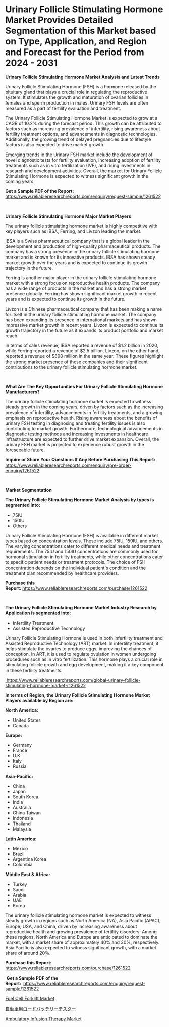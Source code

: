 <p><h1>Urinary Follicle Stimulating Hormone Market Provides Detailed Segmentation of this Market based on Type, Application, and Region and Forecast for the Period from 2024 - 2031</h1></p><p><strong>Urinary Follicle Stimulating Hormone Market Analysis and Latest Trends</strong></p>
<p><p>Urinary Follicle Stimulating Hormone (FSH) is a hormone released by the pituitary gland that plays a crucial role in regulating the reproductive system. It stimulates the growth and maturation of ovarian follicles in females and sperm production in males. Urinary FSH levels are often measured as a part of fertility evaluation and treatment.</p><p>The Urinary Follicle Stimulating Hormone Market is expected to grow at a CAGR of 10.2% during the forecast period. This growth can be attributed to factors such as increasing prevalence of infertility, rising awareness about fertility treatment options, and advancements in diagnostic technologies. Additionally, the growing trend of delayed pregnancies due to lifestyle factors is also expected to drive market growth.</p><p>Emerging trends in the Urinary FSH market include the development of novel diagnostic tests for fertility evaluation, increasing adoption of fertility treatments such as in vitro fertilization (IVF), and rising investments in research and development activities. Overall, the market for Urinary Follicle Stimulating Hormone is expected to witness significant growth in the coming years.</p></p>
<p><strong>Get a Sample PDF of the Report:&nbsp;</strong> <a href="https://www.reliableresearchreports.com/enquiry/request-sample/1261522">https://www.reliableresearchreports.com/enquiry/request-sample/1261522</a></p>
<p>&nbsp;</p>
<p><strong>Urinary Follicle Stimulating Hormone Major Market Players</strong></p>
<p><p>The urinary follicle stimulating hormone market is highly competitive with key players such as IBSA, Ferring, and Livzon leading the market. </p><p>IBSA is a Swiss pharmaceutical company that is a global leader in the development and production of high-quality pharmaceutical products. The company has a strong presence in the urinary follicle stimulating hormone market and is known for its innovative products. IBSA has shown steady market growth over the years and is expected to continue its growth trajectory in the future. </p><p>Ferring is another major player in the urinary follicle stimulating hormone market with a strong focus on reproductive health products. The company has a wide range of products in the market and has a strong market presence globally. Ferring has shown significant market growth in recent years and is expected to continue its growth in the future.</p><p>Livzon is a Chinese pharmaceutical company that has been making a name for itself in the urinary follicle stimulating hormone market. The company has been expanding its presence in international markets and has shown impressive market growth in recent years. Livzon is expected to continue its growth trajectory in the future as it expands its product portfolio and market reach.</p><p>In terms of sales revenue, IBSA reported a revenue of $1.2 billion in 2020, while Ferring reported a revenue of $2.5 billion. Livzon, on the other hand, reported a revenue of $800 million in the same year. These figures highlight the strong market presence of these companies and their significant contributions to the urinary follicle stimulating hormone market.</p></p>
<p>&nbsp;</p>
<p><strong>What Are The Key Opportunities For Urinary Follicle Stimulating Hormone Manufacturers?</strong></p>
<p><p>The urinary follicle stimulating hormone market is expected to witness steady growth in the coming years, driven by factors such as the increasing prevalence of infertility, advancements in fertility treatments, and a growing emphasis on reproductive health. Rising awareness about the benefits of urinary FSH testing in diagnosing and treating fertility issues is also contributing to market growth. Furthermore, technological advancements in diagnostic testing methods and increasing investments in healthcare infrastructure are expected to further drive market expansion. Overall, the urinary FSH market is projected to experience robust growth in the foreseeable future.</p></p>
<p><strong>Inquire or Share Your Questions If Any Before Purchasing This Report:</strong> <a href="https://www.reliableresearchreports.com/enquiry/pre-order-enquiry/1261522">https://www.reliableresearchreports.com/enquiry/pre-order-enquiry/1261522</a></p>
<p>&nbsp;</p>
<p><strong>Market Segmentation</strong></p>
<p><strong>The Urinary Follicle Stimulating Hormone Market Analysis by types is segmented into:</strong></p>
<p><ul><li>75IU</li><li>150IU</li><li>Others</li></ul></p>
<p><p>Urinary Follicle Stimulating Hormone (FSH) is available in different market types based on concentration levels. These include 75IU, 150IU, and others. The varying concentrations cater to different medical needs and treatment requirements. The 75IU and 150IU concentrations are commonly used for hormonal stimulation in fertility treatments, while other concentrations cater to specific patient needs or treatment protocols. The choice of FSH concentration depends on the individual patient's condition and the treatment plan recommended by healthcare providers.</p></p>
<p><strong>Purchase this Report:&nbsp;</strong><a href="https://www.reliableresearchreports.com/purchase/1261522">https://www.reliableresearchreports.com/purchase/1261522</a></p>
<p>&nbsp;</p>
<p><strong>The Urinary Follicle Stimulating Hormone Market Industry Research by Application is segmented into:</strong></p>
<p><ul><li>Infertility Treatment</li><li>Assisted Reproductive Technology</li></ul></p>
<p><p>Urinary Follicle Stimulating Hormone is used in both infertility treatment and Assisted Reproductive Technology (ART) market. In infertility treatment, it helps stimulate the ovaries to produce eggs, improving the chances of conception. In ART, it is used to regulate ovulation in women undergoing procedures such as in vitro fertilization. This hormone plays a crucial role in stimulating follicle growth and egg development, making it a key component in these fertility treatments.</p></p>
<p><a href="https://www.reliableresearchreports.com/global-urinary-follicle-stimulating-hormone-market-r1261522">&nbsp;https://www.reliableresearchreports.com/global-urinary-follicle-stimulating-hormone-market-r1261522</a></p>
<p><strong>In terms of Region, the Urinary Follicle Stimulating Hormone Market Players available by Region are:</strong></p>
<p>
    <p> <strong> North America: </strong>
        <ul>
            <li>United States</li>
            <li>Canada</li>
        </ul>
        </p> 
    <p> <strong> Europe: </strong>
        <ul>
            <li>Germany</li>
            <li>France</li>
            <li>U.K.</li>
            <li>Italy</li>
            <li>Russia</li>
        </ul>
        </p> 
    <p> <strong> Asia-Pacific: </strong>
        <ul>
            <li>China</li>
            <li>Japan</li>
            <li>South Korea</li>
            <li>India</li>
            <li>Australia</li>
            <li>China Taiwan</li>
            <li>Indonesia</li>
            <li>Thailand</li>
            <li>Malaysia</li>
        </ul>
        </p> 
    <p> <strong> Latin America: </strong>
        <ul>
            <li>Mexico</li>
            <li>Brazil</li>
            <li>Argentina Korea</li>
            <li>Colombia</li>
        </ul>
        </p> 
    <p> <strong> Middle East & Africa: </strong>
        <ul>
            <li>Turkey</li>
            <li>Saudi</li>
            <li>Arabia</li>
            <li>UAE</li>
            <li>Korea</li>
        </ul>
    </p>
    </p>
<p><p>The urinary follicle stimulating hormone market is expected to witness steady growth in regions such as North America (NA), Asia Pacific (APAC), Europe, USA, and China, driven by increasing awareness about reproductive health and growing prevalence of fertility disorders. Among these regions, North America and Europe are anticipated to dominate the market, with a market share of approximately 40% and 30%, respectively. Asia Pacific is also expected to witness significant growth, with a market share of around 20%.</p></p>
<p><strong>Purchase this Report: </strong><a href="https://www.reliableresearchreports.com/purchase/1261522">https://www.reliableresearchreports.com/purchase/1261522</a></p>
<p>&nbsp;<strong>Get a Sample PDF of the Report:&nbsp;&nbsp;</strong><a href="https://www.reliableresearchreports.com/enquiry/request-sample/1261522">https://www.reliableresearchreports.com/enquiry/request-sample/1261522</a></p>
<p><strong></strong></p>
<p><p><a href="https://github.com/CliffMedina6/Market-Research-Report-List-5/blob/main/fuel-cell-forklift-market.md">Fuel Cell Forklift Market</a></p><p><a href="https://github.com/zjkmgcs938405/Market-Research-Report-List-3/blob/main/1159606179070.md">自動車用ロードバッテリーテスター</a></p><p><a href="https://github.com/provorikovar/Market-Research-Report-List-5/blob/main/ambulatory-infusion-therapy-market.md">Ambulatory Infusion Therapy Market</a></p></p>